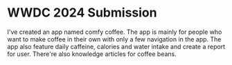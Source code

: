 # WWDC 2024 Submission

I've created an app named comfy coffee. The app is mainly for people who want to make coffee in their own with only a few navigation in the app. The app also feature daily caffeine, calories and water intake and create a report for user. There're also knowledge articles for coffee beans.
